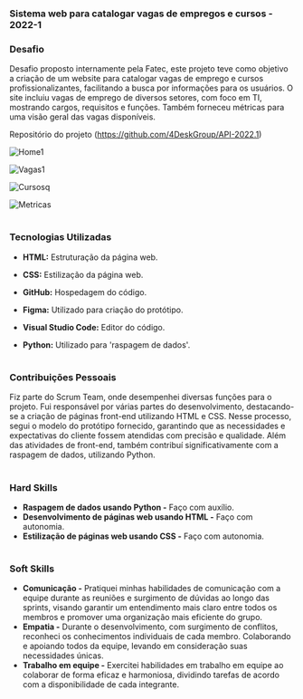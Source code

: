 ### Sistema web para catalogar vagas de empregos e cursos - 2022-1

### Desafio

Desafio proposto internamente pela Fatec, este projeto teve como objetivo a criação de um website para catalogar vagas de emprego e cursos profissionalizantes, facilitando a busca por informações para os usuários. O site incluiu vagas de emprego de diversos setores, com foco em TI, mostrando cargos, requisitos e funções. Também forneceu métricas para uma visão geral das vagas disponíveis.

Repositório do projeto (https://github.com/4DeskGroup/API-2022.1)


![Home1](https://user-images.githubusercontent.com/100849359/172060844-e01a5767-ed41-46ba-90f4-32270e1b5a77.gif)

  
![Vagas1](https://user-images.githubusercontent.com/100849359/172060856-b40b4308-8df8-4aee-bf47-a18cb58d6d8e.gif)

  
![Cursosq](https://user-images.githubusercontent.com/100849359/172060863-0a367980-76e4-49b9-b130-706e255ce7c2.gif)
 
  
![Metricas](https://user-images.githubusercontent.com/100849359/172064402-4443fe7e-b84e-432e-8308-e2925bc4a040.gif)

<h1></h1>

### Tecnologias Utilizadas
<div>
    <ul>
      <li>
        <b> HTML:</b> Estruturação da página web.  
      </li>
    </ul>
  </span>
</div>
<div>
    <ul>
      <li>
        <b> CSS:</b> Estilização da página web.  
      </li>
    </ul>
  </span>
</div>
<div>
    <ul>
      <li>
        <b> GitHub:</b> Hospedagem do código.
      </li>
    </ul>
  </span>
</div>
<div>
    <ul>
      <li>
        <b> Figma:</b> Utilizado para criação do  protótipo.
      </li>
    </ul>
  </span>
</div>
<div>
    <ul>
      <li>
        <b> Visual Studio Code:</b> Editor do código.
      </li>
    </ul>
  </span>
</div>
<div>
    <ul>
      <li>
        <b> Python:</b> Utilizado para 'raspagem de dados'. 
      </li>
    </ul>
  </span>
</div>

<h1></h1>

### Contribuições Pessoais
Fiz parte do Scrum Team, onde desempenhei diversas funções para o projeto. Fui responsável por várias partes do desenvolvimento, destacando-se a criação de páginas front-end utilizando HTML e CSS. Nesse processo, segui o modelo do protótipo fornecido, garantindo que as necessidades e expectativas do cliente fossem atendidas com precisão e qualidade. Além das atividades de front-end, também contribuí significativamente com a raspagem de dados, utilizando Python.

<h1></h1>

### Hard Skills
<ul>
  <li><b>Raspagem de dados usando Python -</b> Faço com auxílio.</li>
  <li><b>Desenvolvimento de páginas web usando HTML -</b> Faço com autonomia.</li>
  <li><b>Estilização de páginas web usando CSS -</b> Faço com autonomia.</li>
</ul>

<h1></h1>

### Soft Skills
<ul>
  <li><b>Comunicação -</b> Pratiquei minhas habilidades de comunicação com a equipe durante as reuniões e surgimento de dúvidas ao longo das sprints, visando garantir um entendimento mais claro entre todos os membros e promover uma organização mais eficiente do grupo.</li>
  <li><b>Empatia -</b> Durante o desenvolvimento, com surgimento de conflitos, reconheci os conhecimentos individuais de cada membro. Colaborando e apoiando todos da equipe, levando em consideração suas necessidades únicas.</li>
  <li><b>Trabalho em equipe -</b> Exercitei habilidades em trabalho em equipe ao colaborar de forma eficaz e harmoniosa, dividindo tarefas de acordo com a disponibilidade de cada integrante.</li>
</ul>
